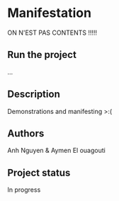 # Manifestation

ON N'EST PAS CONTENTS !!!!!

## Run the project
...

## Description
Demonstrations and manifesting >:(

## Authors
Anh Nguyen & Aymen El ouagouti

## Project status
In progress
